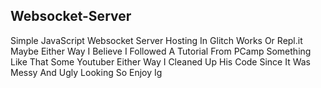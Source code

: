 ## Websocket-Server

Simple JavaScript Websocket Server Hosting In Glitch Works Or Repl.it Maybe Either Way
I Believe I Followed A Tutorial From PCamp Something Like That Some Youtuber Either Way
I Cleaned Up His Code Since It Was Messy And Ugly Looking So Enjoy Ig
